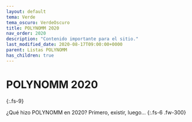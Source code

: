 ```yaml
---
layout: default
tema: Verde
tema_oscuro: VerdeOscuro
title: POLYNOMM 2020
nav_order: 2020
description: "Contenido importante para el sitio."
last_modified_date: 2020-08-17T09:00:00+0000
parent: Listas POLYNOMM
has_children: true
---
```


# POLYN<span class="deg-sitio deg-sitio-texto">OMM 2020</span><i class="jpa-anim-rel-nerd_face jpa-2em"></i>
{:.fs-9}

¿Qué hizo POLYN<span class="deg-sitio deg-sitio-texto">OMM</span> en 2020? Primero, existir, luego...
{:.fs-6 .fw-300}